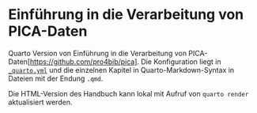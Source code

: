 # Einführung in die Verarbeitung von PICA-Daten

Quarto Version von Einführung in die Verarbeitung von PICA-Daten[https://github.com/pro4bib/pica]. 
Die Konfiguration liegt in [`_quarto.yml`](_quarto.yml) und die
einzelnen Kapitel in Quarto-Markdown-Syntax in Dateien mit der Endung `.qmd`.

Die HTML-Version des Handbuch kann lokal mit Aufruf von `quarto render` aktualisiert werden.
